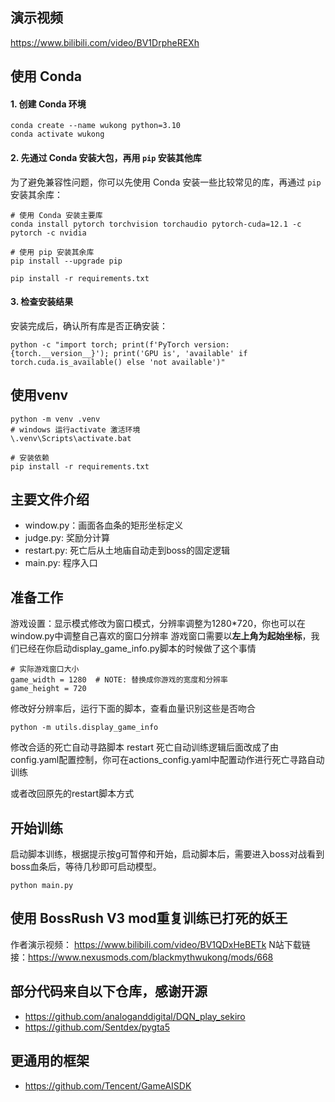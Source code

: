 ## 演示视频
https://www.bilibili.com/video/BV1DrpheREXh




## 使用 Conda

#### 1. 创建 Conda 环境
```shell
conda create --name wukong python=3.10
conda activate wukong
```

#### 2. 先通过 Conda 安装大包，再用 `pip` 安装其他库
为了避免兼容性问题，你可以先使用 Conda 安装一些比较常见的库，再通过 `pip` 安装其余库：

```shell
# 使用 Conda 安装主要库
conda install pytorch torchvision torchaudio pytorch-cuda=12.1 -c pytorch -c nvidia

# 使用 pip 安装其余库
pip install --upgrade pip

pip install -r requirements.txt

```

#### 3. 检查安装结果
安装完成后，确认所有库是否正确安装：

```shell
python -c "import torch; print(f'PyTorch version: {torch.__version__}'); print('GPU is', 'available' if torch.cuda.is_available() else 'not available')"

```

## 使用venv
```
python -m venv .venv
# windows 运行activate 激活环境
\.venv\Scripts\activate.bat

# 安装依赖
pip install -r requirements.txt
```


## 主要文件介绍
- window.py：画面各血条的矩形坐标定义
- judge.py: 奖励分计算
- restart.py: 死亡后从土地庙自动走到boss的固定逻辑
- main.py: 程序入口

## 准备工作
游戏设置：显示模式修改为窗口模式，分辨率调整为1280*720，你也可以在window.py中调整自己喜欢的窗口分辨率
游戏窗口需要以**左上角为起始坐标**，我们已经在你启动display_game_info.py脚本的时候做了这个事情
```
# 实际游戏窗口大小
game_width = 1280  # NOTE: 替换成你游戏的宽度和分辨率
game_height = 720
```
修改好分辨率后，运行下面的脚本，查看血量识别这些是否吻合
```
python -m utils.display_game_info
```

修改合适的死亡自动寻路脚本
restart 死亡自动训练逻辑后面改成了由config.yaml配置控制，你可在actions_config.yaml中配置动作进行死亡寻路自动训练

或者改回原先的restart脚本方式

## 开始训练
启动脚本训练，根据提示按g可暂停和开始，启动脚本后，需要进入boss对战看到boss血条后，等待几秒即可启动模型。
```
python main.py 
```

## 使用 BossRush V3 mod重复训练已打死的妖王
作者演示视频： https://www.bilibili.com/video/BV1QDxHeBETk
N站下载链接：https://www.nexusmods.com/blackmythwukong/mods/668

## 部分代码来自以下仓库，感谢开源
- https://github.com/analoganddigital/DQN_play_sekiro
- https://github.com/Sentdex/pygta5

## 更通用的框架
- https://github.com/Tencent/GameAISDK